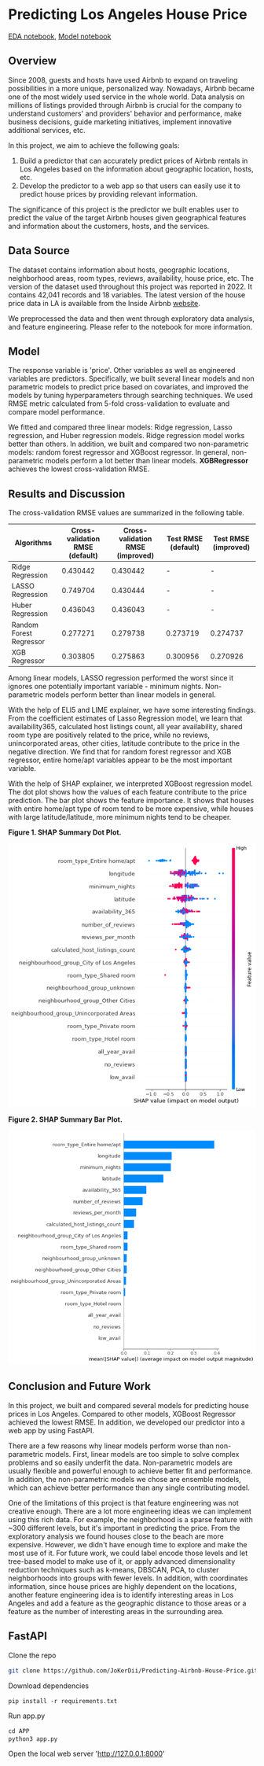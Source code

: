 # Predicting Los Angeles House Price

[EDA notebook](https://nbviewer.org/github/JoKerDii/Predicting-Airbnb-House-Price/blob/main/main-notebook/Airbnb_losangeles_eda.ipynb), [Model notebook](https://nbviewer.org/github/JoKerDii/Predicting-Airbnb-House-Price/blob/main/main-notebook/Airbnb_losangeles_modeling.ipynb)

## Overview

Since 2008, guests and hosts have used Airbnb to expand on traveling possibilities in a more unique, personalized way. Nowadays, Airbnb became one of the most widely used service in the whole world. Data analysis on millions of listings provided through Airbnb is crucial for the company to understand customers' and providers' behavior and performance, make business decisions, guide marketing initiatives, implement innovative additional services, etc.

In this project, we aim to achieve the following goals:

1. Build a predictor that can accurately predict prices of Airbnb rentals in Los Angeles based on the information about geographic location, hosts, etc. 
2. Develop the predictor to a web app so that users can easily use it to predict house prices by providing relevant information.

The significance of this project is the predictor we built enables user to predict the value of the target Airbnb houses given geographical features and information about the customers, hosts, and the services.

## Data Source

The dataset contains information about hosts, geographic locations, neighborhood areas, room types, reviews, availability, house price, etc. The version of the dataset used throughout this project was reported in 2022. It contains 42,041 records and 18 variables. The latest version of the house price data in LA is available from the Inside Airbnb [website](http://insideairbnb.com/los-angeles/). 

We preprocessed the data and then went through exploratory data analysis, and feature engineering. Please refer to the notebook for more information.

## Model

The response variable is 'price'. Other variables as well as engineered variables are predictors. Specifically, we built several linear models and non parametric models to predict price based on covariates, and improved the models by tuning hyperparameters through searching techniques. We used RMSE metric calculated from 5-fold cross-validation to evaluate and compare model performance.

We fitted and compared three linear models: Ridge regression, Lasso regression, and Huber regression models. Ridge regression model works better than others. In addition, we built and compared two non-parametric models: random forest regressor and XGBoost regressor. In general, non-parametric models perform a lot better than linear models. **XGBRegressor** achieves the lowest cross-validation RMSE.

## Results and Discussion

The cross-validation RMSE values are summarized in the following table.

| Algorithms              | Cross-validation RMSE (default) | Cross-validation RMSE (improved) | Test RMSE (default) | Test RMSE (improved) |
| ----------------------- | ------------------------------- | -------------------------------- | ------------------- | -------------------- |
| Ridge Regression        | 0.430442                        | 0.430442                         | -                   | -                    |
| LASSO Regression        | 0.749704                        | 0.430444                         | -                   | -                    |
| Huber Regression        | 0.436043                        | 0.436043                         | -                   | -                    |
| Random Forest Regressor | 0.277271                        | 0.279738                         | 0.273719            | 0.274737             |
| XGB Regressor           | 0.303805                        | 0.275863                         | 0.300956            | 0.270926             |

Among linear models, LASSO regression performed the worst since it ignores one potentially important variable - minimum nights. Non-parametric models perform better than linear models in general. 

With the help of ELI5 and LIME explainer, we have some interesting findings. From the coefficient estimates of Lasso Regression model, we learn that availability365, calculated host listings count, all year availability, shared room type are positively related to the price, while no reviews, unincorporated areas, other cities, latitude contribute to the price in the negative direction. We find that for random forest regressor and XGB regressor, entire home/apt variables appear to be the most important variable.

With the help of SHAP explainer, we interpreted XGBoost regression model. The dot plot shows how the values of each feature contribute to the price prediction. The bar plot shows the feature importance. It shows that houses with entire home/apt type of room tend to be more expensive, while houses with large latitude/latitude, more minimum nights tend to be cheaper. 

**Figure 1. SHAP Summary Dot Plot.** 

![xgb_SHAP_summary](./xgb_SHAP_summary.png)

**Figure 2. SHAP Summary Bar Plot.**

![xgb_SHAP_summary_bar](./xgb_SHAP_summary_bar.png)

## Conclusion and Future Work

In this project, we built and compared several models for predicting house prices in Los Angeles. Compared to other models, XGBoost Regressor achieved the lowest RMSE. In addition, we developed our predictor into a web app by using FastAPI. 

There are a few reasons why linear models perform worse than non-parametric models. First, linear models are too simple to solve complex problems and so easily underfit the data. Non-parametric models are usually flexible and powerful enough to achieve better fit and performance. In addition, the non-parametric models we chose are ensemble models, which can achieve better performance than any single contributing model.

One of the limitations of this project is that feature engineering was not creative enough. There are a lot more engineering ideas we can implement using this rich data. For example, the neighborhood is a sparse feature with ~300 different levels, but it's important in predicting the price. From the exploratory analysis we found houses close to the beach are more expensive. However, we didn't have enough time to explore and make the most use of it. For future work, we could label encode those levels and let tree-based model to make use of it, or apply advanced dimensionality reduction techniques such as k-means, DBSCAN, PCA, to cluster neighborhoods into groups with fewer levels. In addition, with coordinates information, since house prices are highly dependent on the locations, another feature engineering idea is to identify interesting areas in Los Angeles and add a feature as the geographic distance to those areas or a feature as the number of interesting areas in the surrounding area.

## FastAPI

Clone the repo

```bash
git clone https://github.com/JoKerDii/Predicting-Airbnb-House-Price.git
```

Download dependencies

```
pip install -r requirements.txt
```

Run app.py

```
cd APP
python3 app.py
```

Open the local web server 'http://127.0.0.1:8000'
